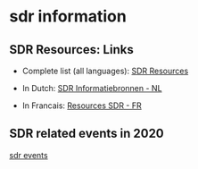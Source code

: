 # sdr information

## SDR Resources: Links  
* Complete list (all languages):
[SDR Resources](https://github.com/on1arf/sdr/blob/master/links.md)
  
* In Dutch:
[SDR Informatiebronnen - NL](https://github.com/on1arf/sdr/blob/master/linksnl.md)

* In Francais:
[Resources SDR - FR](https://github.com/on1arf/sdr/blob/master/linksfr.md)


## SDR related events in 2020  
[sdr events](https://github.com/on1arf/sdr/blob/master/events.md)

